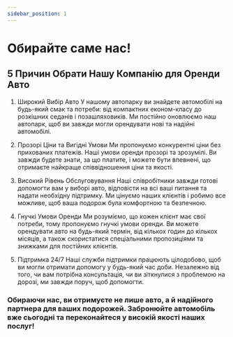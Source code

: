 ```yaml
---
sidebar_position: 1
---
```


# Обирайте саме нас!

## 5 Причин Обрати Нашу Компанію для Оренди Авто

1. Широкий Вибір Авто
У нашому автопарку ви знайдете автомобілі на будь-який смак та потреби: від компактних економ-класу до розкішних седанів і позашляховиків. Ми постійно оновлюємо наш автопарк, щоб ви завжди могли орендувати нові та надійні автомобілі.

2. Прозорі Ціни та Вигідні Умови
Ми пропонуємо конкурентні ціни без прихованих платежів. Наші умови оренди прозорі та зрозумілі. Ви завжди будете знати, за що платите, і можете бути впевнені, що отримаєте найкраще співвідношення ціни та якості.

3. Високий Рівень Обслуговування
Наші співробітники завжди готові допомогти вам у виборі авто, відповісти на всі ваші питання та надати необхідну підтримку. Ми цінуємо наших клієнтів і робимо все можливе, щоб ваша подорож була комфортною та безпечною.

4. Гнучкі Умови Оренди
Ми розуміємо, що кожен клієнт має свої потреби, тому пропонуємо гнучкі умови оренди. Ви можете орендувати авто на будь-який термін, від кількох годин до кількох місяців, а також скористатися спеціальними пропозиціями та знижками для постійних клієнтів.

5. Підтримка 24/7
Наші служби підтримки працюють цілодобово, щоб ви могли отримати допомогу у будь-який час доби. Незалежно від того, чи вам потрібна консультація, чи ви зіткнулися з проблемою на дорозі, ми завжди поруч, щоб допомогти.

### Обираючи нас, ви отримуєте не лише авто, а й надійного партнера для ваших подорожей. Забронюйте автомобіль вже сьогодні та переконайтеся у високій якості наших послуг!